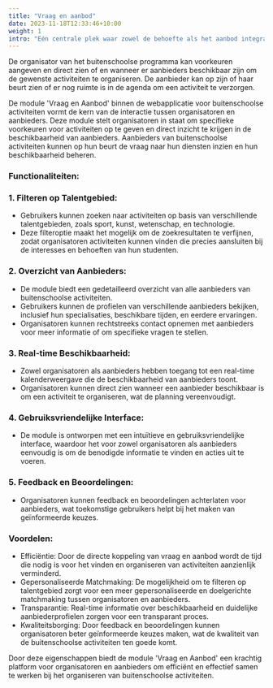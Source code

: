 ```yaml
---
title: "Vraag en aanbod"
date: 2023-11-18T12:33:46+10:00
weight: 1
intro: "Eén centrale plek waar zowel de behoefte als het aanbod integraal inzichtelijk is en voortdurend up-to-date wordt gehouden."
---
```


De organisator van het buitenschoolse programma kan voorkeuren aangeven en direct zien of en wanneer er aanbieders beschikbaar zijn om de gewenste activiteiten te organiseren. De aanbieder kan op zijn of haar beurt zien of er nog ruimte is in de agenda om een activiteit te verzorgen.

De module 'Vraag en Aanbod' binnen de webapplicatie voor buitenschoolse activiteiten vormt de kern van de interactie tussen organisatoren en aanbieders. Deze module stelt organisatoren in staat om specifieke voorkeuren voor activiteiten op te geven en direct inzicht te krijgen in de beschikbaarheid van aanbieders. Aanbieders van buitenschoolse activiteiten kunnen op hun beurt de vraag naar hun diensten inzien en hun beschikbaarheid beheren.

### Functionaliteiten:

### 1. Filteren op Talentgebied:
  - Gebruikers kunnen zoeken naar activiteiten op basis van verschillende talentgebieden, zoals sport, kunst, wetenschap, en technologie.
  - Deze filteroptie maakt het mogelijk om de zoekresultaten te verfijnen, zodat organisatoren activiteiten kunnen vinden die precies aansluiten bij de interesses en behoeften van hun studenten.

### 2. Overzicht van Aanbieders:
  - De module biedt een gedetailleerd overzicht van alle aanbieders van buitenschoolse activiteiten.
  - Gebruikers kunnen de profielen van verschillende aanbieders bekijken, inclusief hun specialisaties, beschikbare tijden, en eerdere ervaringen.
  - Organisatoren kunnen rechtstreeks contact opnemen met aanbieders voor meer informatie of om specifieke vragen te stellen.

### 3. Real-time Beschikbaarheid:
  - Zowel organisatoren als aanbieders hebben toegang tot een real-time kalenderweergave die de beschikbaarheid van aanbieders toont.
  - Organisatoren kunnen direct zien wanneer een aanbieder beschikbaar is om een activiteit te organiseren, wat de planning vereenvoudigt.

### 4. Gebruiksvriendelijke Interface:
  - De module is ontworpen met een intuïtieve en gebruiksvriendelijke interface, waardoor het voor zowel organisatoren als aanbieders eenvoudig is om de benodigde informatie te vinden en acties uit te voeren.

### 5. Feedback en Beoordelingen:
  - Organisatoren kunnen feedback en beoordelingen achterlaten voor aanbieders, wat toekomstige gebruikers helpt bij het maken van geïnformeerde keuzes.

### Voordelen:

- Efficiëntie: Door de directe koppeling van vraag en aanbod wordt de tijd die nodig is voor het vinden en organiseren van activiteiten aanzienlijk verminderd.
- Gepersonaliseerde Matchmaking: De mogelijkheid om te filteren op talentgebied zorgt voor een meer gepersonaliseerde en doelgerichte matchmaking tussen organisatoren en aanbieders.
- Transparantie: Real-time informatie over beschikbaarheid en duidelijke aanbiederprofielen zorgen voor een transparant proces.
- Kwaliteitsborging: Door feedback en beoordelingen kunnen organisatoren beter geïnformeerde keuzes maken, wat de kwaliteit van de buitenschoolse activiteiten ten goede komt.

Door deze eigenschappen biedt de module 'Vraag en Aanbod' een krachtig platform voor organisatoren en aanbieders om efficiënt en effectief samen te werken bij het organiseren van buitenschoolse activiteiten.
